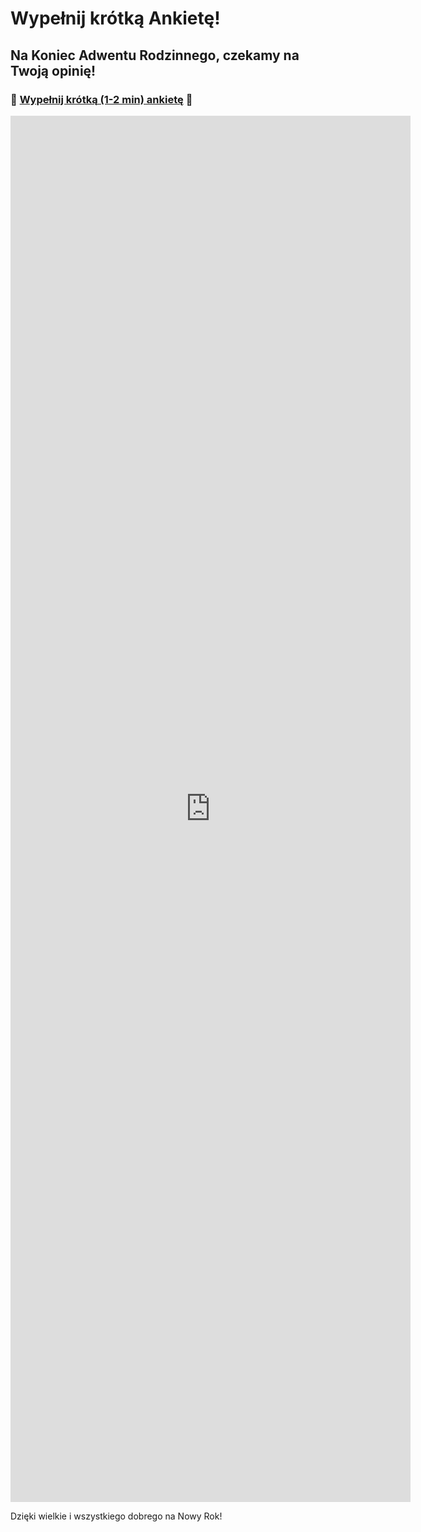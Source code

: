 # Wypełnij krótką Ankietę!

## Na Koniec Adwentu Rodzinnego, czekamy na Twoją opinię!

### 🙏 [Wypełnij krótką (1-2 min) ankietę](https://forms.gle/eKwWtkrU9c78PYJr7) 🙏

<iframe src="https://docs.google.com/forms/d/e/1FAIpQLSdYw89XX58_ja0j0CTRsOy0wMHTokjRlv_VT66mA-gP12-Jxg/viewform?embedded=true" width="640" height="2218" frameborder="0" marginheight="0" marginwidth="0">Loading…</iframe>

Dzięki wielkie i wszystkiego dobrego na Nowy Rok!
